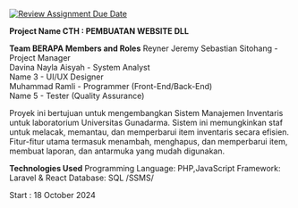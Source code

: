 [![Review Assignment Due Date](https://classroom.github.com/assets/deadline-readme-button-22041afd0340ce965d47ae6ef1cefeee28c7c493a6346c4f15d667ab976d596c.svg)](https://classroom.github.com/a/Wq523uwp)

**Project Name CTH : PEMBUATAN WEBSITE DLL**

**Team BERAPA Members and Roles**
Reyner Jeremy Sebastian Sitohang - Project Manager  
Davina Nayla Aisyah - System Analyst  
Name 3 - UI/UX Designer  
Muhammad Ramli - Programmer (Front-End/Back-End)  
Name 5 - Tester (Quality Assurance)  


Proyek ini bertujuan untuk mengembangkan Sistem Manajemen Inventaris untuk laboratorium Universitas Gunadarma. Sistem ini memungkinkan staf untuk melacak, memantau, dan memperbarui item inventaris secara efisien. Fitur-fitur utama termasuk menambah, menghapus, dan memperbarui item, membuat laporan, dan antarmuka yang mudah digunakan.

**Technologies Used**
Programming Language: PHP,JavaScript
Framework: Laravel & React
Database: SQL /SSMS/ 

Start : 18 October 2024
